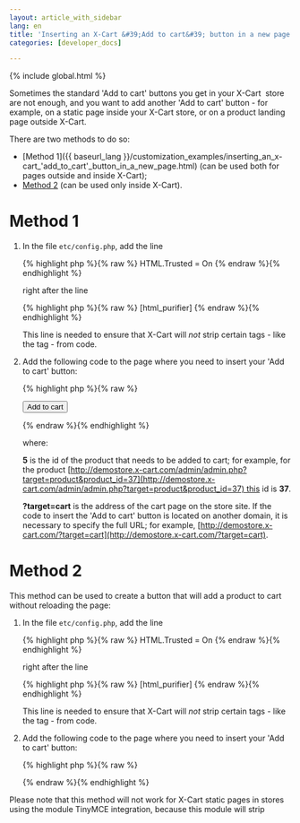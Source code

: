 ```yaml
---
layout: article_with_sidebar
lang: en
title: 'Inserting an X-Cart &#39;Add to cart&#39; button in a new page'
categories: [developer_docs]

---
```


{% include global.html %}

Sometimes the standard 'Add to cart' buttons you get in your X-Cart  store are not enough, and you want to add another 'Add to cart' button - for example, on a static page inside your X-Cart store, or on a product landing page outside X-Cart.

There are two methods to do so:

*   [Method 1]({{ baseurl_lang }}/customization_examples/inserting_an_x-cart_'add_to_cart'_button_in_a_new_page.html) (can be used both for pages outside and inside X-Cart);
*   [Method 2](9666687.html) (can be used only inside X-Cart).

# Method 1

1.  In the file `etc/config.php`, add the line

    {% highlight php %}{% raw %}
    HTML.Trusted = On
    {% endraw %}{% endhighlight %}

    right after the line 

    {% highlight php %}{% raw %}
    [html_purifier]
    {% endraw %}{% endhighlight %}

    This line is needed to ensure that X-Cart will _not_ strip certain tags - like the tag <buttob> - from code.

2.  Add the following code to the page where you need to insert your 'Add to cart' button:

    {% highlight php %}{% raw %}
    <form action="?target=cart" method="post" accept-charset="utf-8" class="custom-add2cart">
       <input type="hidden" name="target" value="cart" />
       <input type="hidden" name="action" value="add" />
       <input type="hidden" name="product_id" value="5" />
       <div class="add-button-wrapper widget-fingerprint-product-add-button">
           <button type="submit" class="btn regular-button regular-main-button add2cart submit">
               <span>Add to cart</span>
           </button>
       </div>
    </form>
    {% endraw %}{% endhighlight %}

    where:

    **5** is the id of the product that needs to be added to cart; for example, for the product [http://demostore.x-cart.com/admin/admin.php?target=product&product_id=37](http://demostore.x-cart.com/admin/admin.php?target=product&product_id=37) this id is **37**.

    **?target=cart** is the address of the cart page on the store site. If the code to insert the 'Add to cart' button is located on another domain, it is necessary to specify the full URL; for example, [http://demostore.x-cart.com/?target=cart](http://demostore.x-cart.com/?target=cart).

# Method 2

This method can be used to create a button that will add a product to cart without reloading the page:

1.  In the file `etc/config.php`, add the line

    {% highlight php %}{% raw %}
    HTML.Trusted = On
    {% endraw %}{% endhighlight %}

    right after the line 

    {% highlight php %}{% raw %}
    [html_purifier]
    {% endraw %}{% endhighlight %}

    This line is needed to ensure that X-Cart will _not_ strip certain tags - like the tag <buttob> - from code.

2.  Add the following code to the page where you need to insert your 'Add to cart' button:

    {% highlight php %}{% raw %}
    <script type="text/javascript">
       window.onload = function () {
           $('form.custom-add2cart').each(function () {
               var form = $(this).get(0);
               if (form) {
                   form.commonController.enableBackgroundSubmit()
               }
           })
       };
    </script>
    {% endraw %}{% endhighlight %}

Please note that this method will not work for X-Cart static pages in stores using the module TinyMCE integration, because this module will strip <script> from code. Also note that this method will not work for pages located on other sites outside X-Cart.